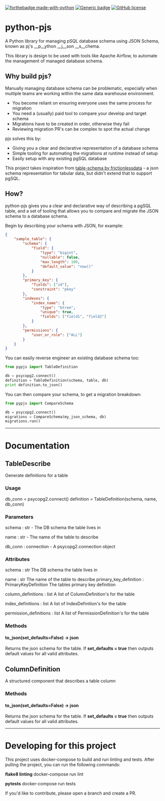 [![forthebadge made-with-python](http://ForTheBadge.com/images/badges/made-with-python.svg)](https://www.python.org/) [![Generic badge](https://img.shields.io/badge/status-ALPHA-<COLOR>.svg)](https://shields.io/) [![GitHub license](https://img.shields.io/github/license/Naereen/StrapDown.js.svg)](https://github.com/Swift-Jr/python-pjs/blob/master/LICENSE)

# python-pjs
A Python library for managing pSQL database schema using JSON Schema, known as pj's __p__ython __j__son __s__chema.

This library is design to be used with tools like Apache Airflow, to automate the management of managed database schema.

## Why build pjs?
Manually managing database schema can be problematic, especially when multiple teams are working within the same data warehouse environment.
* You become reliant on ensuring everyone uses the same process for migration
* You need a (usually) paid tool to compare your develop and target schema
* Migrations have to be created in order, otherwise they fail
* Reviewing migration PR's can be complex to spot the actual change

pjs solves this by:
* Giving you a clear and declarative representation of a database schema
* Simple tooling for automating the migrations at runtime instead of setup
* Easily setup with any existing pgSQL database

This project takes inspiration from [table-schema by frictionlessdata](https://specs.frictionlessdata.io/table-schema/#descriptor) - a json schema representation for tabular data, but didn't extend that to support pgSQL.

## How?
python-pjs gives you a clear and declarative way of describing a pgSQL table, and a set of tooling that allows you to compare and migrate the JSON schema to a database schema.

Begin by describing your schema with JSON, for example:
```json
{
    "sample_table": {
        "schema": {
            "field": {
                "type": "bigint",
                "nullable": false,
                "max_length": 100,
                "default_value": "now()"
            }
        },
        "primary_key": {
            "fields": ["id"],
            "constraint": "pkey"
        },
        "indexes": {
            "index_name": {
                "type": "btree",
                "unique": true,
                "fields": ["field1", "field2"]
            }
        },
        "permissions": {
            "user_or_role": ["ALL"]
        }
    }
}
```

You can easily reverse engineer an existing database schema too:
```python
from pypjs import TableDefinition

db = psycopg2.connect()
definition = TableDefinition(schema, table, db)
print definition.to_json()
```

You can then compare your schema, to get a migration breakdown:
```python
from pypjs import CompareSchema

db = psycopg2.connect()
migrations = CompareSchema(my_json_schema, db)
migrations.run()
```
---

# Documentation
## TableDescribe
Generate definitions for a table

### Usage
db_conn = psycopg2.connect()
definition = TableDefinition(schema, name, db_conn)

### Parameters
schema : str - The DB schema the table lives in

name : str - The name of the table to describe

db_conn : connection - A psycopg2.connection object

### Attributes
schema : str
    The DB schema the table lives in

name : str
    The name of the table to describe
primary_key_definition : PrimaryKeyDefinition
    The tables primary key definition

column_definitions : list
    A list of ColumnDefinition's for the table

index_definitions : list
    A list of IndexDefinition's for the table

permission_definitions : list
    A list of PermissionDefinition's for the table

### Methods
#### to_json(set_defaults=False) -> json
Returns the json schema for the table. If __set_defaults = true__ then outputs default values for all valid attributes.
## ColumnDefinition
A structured component that describes a table column
### Methods
#### to_json(set_defaults=False) -> json
Returns the json schema for the table. If __set_defaults = true__ then outputs default values for all valid attributes.

---
# Developing for this project
This project uses docker-compose to build and run linting and tests. After pulling the project, you can run the following commands:

__flake8 linting__ docker-compose run lint

__pytests__  docker-compose run tests

If you'd like to contribute, please open a branch and create a PR.
